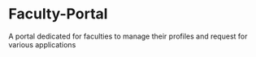 # Faculty-Portal
A portal dedicated for faculties to manage their profiles and request for various applications
